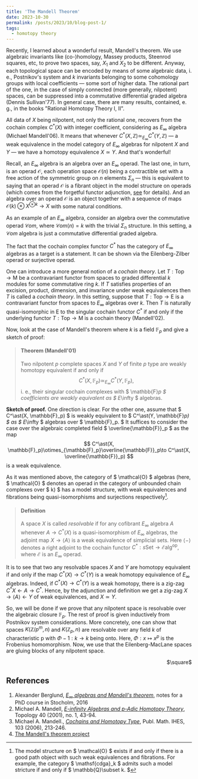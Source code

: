 ```yaml
---
title: 'The Mandell Theorem'
date: 2023-10-30
permalink: /posts/2023/10/blog-post-1/
tags:
  - homotopy theory
---
```

Recently, I learned about a wonderful result, Mandell's theorem. We use algebraic invariants like (co-)homology, Massey products, Steenrod squares, etc, to prove two spaces, say, $X_1$ and $X_2$ to be different. Anyway, each  topological space can be encoded by means of some algebraic data, i. e., Postnikov's system and $k$ invariants belonging to some cohomology groups with local coefficients — some sort of higher data. The rational part of the one, in the case of simply connected (more generally, nilpotent) spaces, can be suppressed into a commutative differential graded algebra (Dennis Sullivan'77). In general case, there are many results, contained, e. g., in the books "Rational Homotopy Theory I, II". 

All data of $X$ being nilpotent, not only the rational one, recovers from the cochain complex $C^\ast(X)$ with integer coefficient, considering as $E_\infty$ algebra (Michael Mandell'06). It means that whenever $C^\ast(X, \mathbb{Z}) \simeq_{E_\infty} C^\ast(Y, \mathbb{Z})$ — a weak equivalence in the model category of $E_\infty$ algebras for nilpotent $X$ and $Y$ — we have a homotopy equivalence $X\simeq Y$. And that's wonderful!

Recall, an $E_\infty$ algebra is an algebra over an $E_\infty$ operad. The last one, in turn, is an operad $\mathcal{O}$, each operation space $\mathcal{O}(n)$ being a contractible set with a free action of the symmetric group on $n$ elements $\Sigma_n$ — this is equivalent to saying that an operad $\mathcal{O}$ is a fibrant object in the model structure on operads (which comes from the forgetful functor adjunction, [see](https://ncatlab.org/nlab/show/model+structure+on+operads) for details). And an algebra over an operad $\mathcal{O}$ is an object together with a sequence of maps $\mathcal{O}(k)\otimes X^{\otimes k}\to X$ with some natural conditions. 

As an example of an $E_\infty$ algebra, consider an algebra over the commutative operad $\mathcal{C}om,$ where $\mathcal{C}om(n) = k$ with the trivial $\Sigma_n$ structure. In this setting, a $\mathcal{C}om$ algebra is just a commutative differential graded algebra.   

The fact that the cochain complex functor $C^\ast$ has the category of $E_\infty$ algebras as a target is a statement. It can be shown via the Eilenberg-Zilber operad or surjective operad.     

One can introduce a more general notion of a *cochain theory*. Let $T: \mathsf{Top}\to \mathsf{M}$ be a contravariant functor from spaces to graded differential $k$ modules for some commutative ring $k.$ If $T$ satisfies properties of an excision,  product, dimension, and invariance under weak equivalences then $T$ is called a *cochain theory*. In this setting, suppose that $T: \mathsf{Top}\to \mathsf{E}$ is a contravariant functor from spaces to $E_\infty$ algebras over $k.$ Then $T$ is naturally quasi-isomorphic in $\mathsf{E}$ to the singular cochain functor $C^\ast$ if and only if the underlying functor $T: \mathsf{Top}\to \mathsf{M}$ is a cochain theory (Mandell'02).        

Now, look at the case of Mandell's theorem where $k$ is a field $\mathbb{F}_p$ and give a sketch of proof:

> #### Theorem (Mandell'01)
>  Two nilpotent $p$ complete spaces $X$ and $Y$ of finite $p$ type are weakly homotopy equivalent if and only if $$ C^\ast(X, \mathbb{F}_p)\simeq_{E_\infty} C^\ast(Y, \mathbb{F}_p), $$ i. e., their singular cochain complexes with $ \mathbb{F}_p $ coefficients are weakly equivalent as $ E_\infty $ algebras.

**Sketch of proof.** One direction is clear. For the other one, assume that $ C^\ast(X, \mathbb{F}_p) $ is weakly equivalent to $ C^\ast(Y, \mathbb{F}_p) $ as $ E_\infty $ algebras over $ \mathbb{F}_p. $ It suffices to consider the case over the algebraic completed field $ \overline{\mathbb{F}}_p $ as the map $$ C^\ast(X, \mathbb{F}_p)\otimes_{\mathbb{F}_p}\overline{\mathbb{F}}_p\to C^\ast(X, \overline{\mathbb{F}}_p) $$ is a weak equivalence. 

As it was mentioned above, the category of $ \mathcal{O} $ algebras (here, $ \mathcal{O} $ denotes an operad in the category of unbounded chain complexes over $ k) $ has a model structure, with weak equivalences and fibrations being quasi-isomorphisms and surjections respectively[^1]. 

[^1]: The model structure on $ \mathcal{O} $ exists if and only if there is a good path object with such weak equivalences and fibrations. For example, the category $ \mathsf{cdga}_k $ admits such a model stricture if and only if $ \mathbb{Q}\subset k. $

> #### Definition
>  A space $X$ is called *resolvable* if for any cofibrant $E_\infty$ algebra $A$ whenever $A\to C^\ast(X)$ is a quasi-isomorphism of $E_\infty$ algebras, the adjoint map $X\to \langle A \rangle$ is a weak equivalence of simplicial sets. Here $\langle - \rangle$ denotes a right adjoint to the cochain functor $C^\ast : s\mathsf{Set}\to \mathcal{E}\mathsf{alg}^{\mathrm{op}},$ where $\mathcal{E}$ is an $E_\infty$ operad. 

It is to see that two any resolvable spaces $X$ and $Y$ are homotopy equivalent if and only if the map $C^\ast(X)\to C^\ast(Y)$ is a weak homotopy equivalence of $E_\infty$ algebras. Indeed, if $C^\ast(X)\to C^\ast(Y)$ is a weak homotopy, there is a zig-zag $C^\ast X\leftarrow A\to C^\ast$. Hence, by the adjunction and definition we get a zig-zag $X\to \langle A\rangle\leftarrow Y$ of weak equivalences, and $X\simeq Y$.

So, we will be done if we prove that any nilpotent space is resolvable over the algebraic closure $\mathbb{F}_p.$ The rest of proof is given inductively from Postnikov system considerations. More concretely, one can show that spaces $K(\mathbb{Z}/p^m, n)$ and $K(\mathbb{Z}_p, n)$ are resolvable over any field $k$ of characteristic p with $\Phi - 1: k\to k$ being onto. Here, $\Phi: x\mapsto x^p$ is the Frobenius homomorphism. Now, we use that the Eilenberg-MacLane spaces are gluing blocks of any nilpotent space.
<div style="text-align: right"> $\square$ </div>

## References

1. Alexander Berglund, [*$E_\infty$ algebras and Mandell's theorem*](https://staff.math.su.se/alexb/Eoo_2016-08-10.pdf), notes for a PhD course in Stocholm, 2016
2. Michael A. Mandell, [*E-infinity Algebras and p-Adic Homotopy Theory*](https://mmandell.pages.iu.edu/papers/einffinal.pdf), Topology 40 (2001), no. 1, 43-94.
3. Michael A. Mandell., [*Cochains and Homotopy Type*](http://dx.doi.org/10.1007/s10240-006-0037-6), Publ. Math. IHES, 103 (2006), 213-246.
4. [The Mandell's theorem project](https://sites.google.com/view/mandellstheorem/home)


 

